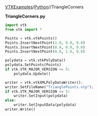 [VTKExamples](Home)/[Python](Python)//TriangleCorners

**TriangleCorners.py**
```python
import vtk
from vtk import *

Points = vtk.vtkPoints()
Points.InsertNextPoint(1.0, 0.0, 0.0)
Points.InsertNextPoint(0.0, 0.0, 0.0)
Points.InsertNextPoint(0.0, 1.0, 0.0)

polydata = vtk.vtkPolyData()
polydata.SetPoints(Points)
if vtk.VTK_MAJOR_VERSION <= 5:
    polydata.Update()

writer = vtk.vtkXMLPolyDataWriter();
writer.SetFileName("TrianglePoints.vtp");
if vtk.VTK_MAJOR_VERSION <= 5:
    writer.SetInput(polydata)
else:
    writer.SetInputData(polydata)
writer.Write()
```

